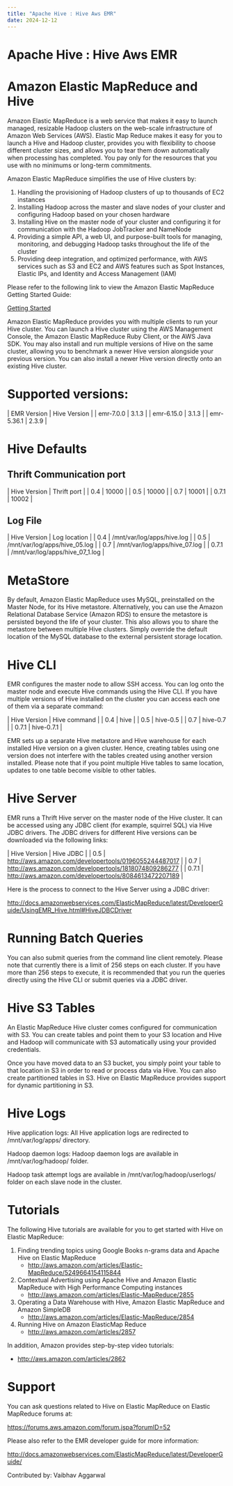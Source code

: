```yaml
---
title: "Apache Hive : Hive Aws EMR"
date: 2024-12-12
---
```










# Apache Hive : Hive Aws EMR






# Amazon Elastic MapReduce and Hive

Amazon Elastic MapReduce is a web service that makes it easy to launch managed, resizable Hadoop clusters on the web-scale infrastructure of Amazon Web Services (AWS). Elastic Map Reduce makes it easy for you to launch a Hive and Hadoop cluster, provides you with flexibility to choose different cluster sizes, and allows you to tear them down automatically when processing has completed. You pay only for the resources that you use with no minimums or long-term commitments.

Amazon Elastic MapReduce simplifies the use of Hive clusters by:

1. Handling the provisioning of Hadoop clusters of up to thousands of EC2 instances
2. Installing Hadoop across the master and slave nodes of your cluster and configuring Hadoop based on your chosen hardware
3. Installing Hive on the master node of your cluster and configuring it for communication with the Hadoop JobTracker and NameNode
4. Providing a simple API, a web UI, and purpose-built tools for managing, monitoring, and debugging Hadoop tasks throughout the life of the cluster
5. Providing deep integration, and optimized performance, with AWS services such as S3 and EC2 and AWS features such as Spot Instances, Elastic IPs, and Identity and Access Management (IAM)

Please refer to the following link to view the Amazon Elastic MapReduce Getting Started Guide:

[Getting Started](https://docs.aws.amazon.com/emr/latest/ReleaseGuide/emr-hive.html)

Amazon Elastic MapReduce provides you with multiple clients to run your Hive cluster. You can launch a Hive cluster using the AWS Management Console, the Amazon Elastic MapReduce Ruby Client, or the AWS Java SDK. You may also install and run multiple versions of Hive on the same cluster, allowing you to benchmark a newer Hive version alongside your previous version. You can also install a newer Hive version directly onto an existing Hive cluster.

# Supported versions:



| EMR Version | Hive Version |
| emr-7.0.0 | 3.1.3 |
| emr-6.15.0 | 3.1.3 |
| emr-5.36.1 | 2.3.9 |

# Hive Defaults

## Thrift Communication port



| Hive Version | Thrift port |
| 0.4 | 10000 |
| 0.5 | 10000 |
| 0.7 | 10001 |
| 0.7.1 | 10002 |

## Log File



| Hive Version | Log location |
| 0.4 | /mnt/var/log/apps/hive.log |
| 0.5 | /mnt/var/log/apps/hive\_05.log |
| 0.7 | /mnt/var/log/apps/hive\_07.log |
| 0.7.1 | /mnt/var/log/apps/hive\_07\_1.log |

# MetaStore

By default, Amazon Elastic MapReduce uses MySQL, preinstalled on the Master Node, for its Hive metastore. Alternatively, you can use the Amazon Relational Database Service (Amazon RDS) to ensure the metastore is persisted beyond the life of your cluster. This also allows you to share the metastore between multiple Hive clusters. Simply override the default location of the MySQL database to the external persistent storage location.

# Hive CLI

EMR configures the master node to allow SSH access. You can log onto the master node and execute Hive commands using the Hive CLI. If you have multiple versions of Hive installed on the cluster you can access each one of them via a separate command:



| Hive Version | Hive command |
| 0.4 | hive |
| 0.5 | hive-0.5 |
| 0.7 | hive-0.7 |
| 0.7.1 | hive-0.7.1 |

EMR sets up a separate Hive metastore and Hive warehouse for each installed Hive version on a given cluster. Hence, creating tables using one version does not interfere with the tables created using another version installed. Please note that if you point multiple Hive tables to same location, updates to one table become visible to other tables.

# Hive Server

EMR runs a Thrift Hive server on the master node of the Hive cluster. It can be accessed using any JDBC client (for example, squirrel SQL) via Hive JDBC drivers. The JDBC drivers for different Hive versions can be downloaded via the following links:



| Hive Version | Hive JDBC |
| 0.5 | <http://aws.amazon.com/developertools/0196055244487017> |
| 0.7 | <http://aws.amazon.com/developertools/1818074809286277> |
| 0.7.1 | <http://aws.amazon.com/developertools/8084613472207189> |

Here is the process to connect to the Hive Server using a JDBC driver:

<http://docs.amazonwebservices.com/ElasticMapReduce/latest/DeveloperGuide/UsingEMR_Hive.html#HiveJDBCDriver>

# Running Batch Queries

You can also submit queries from the command line client remotely. Please note that currently there is a limit of 256 steps on each cluster. If you have more than 256 steps to execute, it is recommended that you run the queries directly using the Hive CLI or submit queries via a JDBC driver.

# Hive S3 Tables

An Elastic MapReduce Hive cluster comes configured for communication with S3. You can create tables and point them to your S3 location and Hive and Hadoop will communicate with S3 automatically using your provided credentials.

Once you have moved data to an S3 bucket, you simply point your table to that location in S3 in order to read or process data via Hive. You can also create partitioned tables in S3. Hive on Elastic MapReduce provides support for dynamic partitioning in S3.

# Hive Logs

Hive application logs: All Hive application logs are redirected to /mnt/var/log/apps/ directory.

Hadoop daemon logs: Hadoop daemon logs are available in /mnt/var/log/hadoop/ folder.

Hadoop task attempt logs are available in /mnt/var/log/hadoop/userlogs/ folder on each slave node in the cluster.

# Tutorials

The following Hive tutorials are available for you to get started with Hive on Elastic MapReduce:

1. Finding trending topics using Google Books n-grams data and Apache Hive on Elastic MapReduce
	* <http://aws.amazon.com/articles/Elastic-MapReduce/5249664154115844>
2. Contextual Advertising using Apache Hive and Amazon Elastic MapReduce with High Performance Computing instances
	* <http://aws.amazon.com/articles/Elastic-MapReduce/2855>
3. Operating a Data Warehouse with Hive, Amazon Elastic MapReduce and Amazon SimpleDB
	* <http://aws.amazon.com/articles/Elastic-MapReduce/2854>
4. Running Hive on Amazon ElasticMap Reduce
	* <http://aws.amazon.com/articles/2857>

In addition, Amazon provides step-by-step video tutorials:

* <http://aws.amazon.com/articles/2862>

# Support

You can ask questions related to Hive on Elastic MapReduce on Elastic MapReduce forums at:

<https://forums.aws.amazon.com/forum.jspa?forumID=52>

Please also refer to the EMR developer guide for more information:

<http://docs.amazonwebservices.com/ElasticMapReduce/latest/DeveloperGuide/>

Contributed by: Vaibhav Aggarwal



 

 

